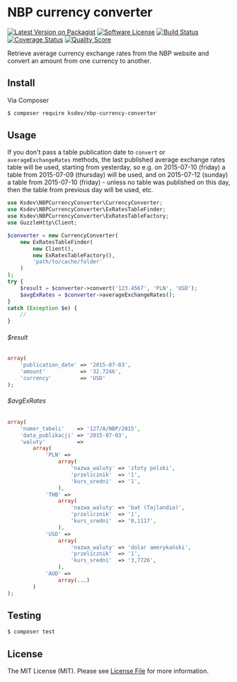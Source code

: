 # NBP currency converter

[![Latest Version on Packagist][ico-version]][link-packagist]
[![Software License][ico-license]](LICENSE.md)
[![Build Status][ico-travis]][link-travis]
[![Coverage Status][ico-scrutinizer]][link-scrutinizer]
[![Quality Score][ico-code-quality]][link-code-quality]

Retrieve average currency exchange rates from the NBP website and convert an amount from one currency to another.

## Install

Via Composer

``` bash
$ composer require ksdev/nbp-currency-converter
```

## Usage

If you don't pass a table publication date to `convert` or `averageExchangeRates` methods, the last published average 
exchange rates table will be used, starting from yesterday, so e.g. on 2015-07-10 (friday) a table from 2015-07-09 
(thursday) will be used, and on 2015-07-12 (sunday) a table from 2015-07-10 (friday) - unless no table was published on 
this day, then the table from previous day will be used, etc.

``` php
use Ksdev\NBPCurrencyConverter\CurrencyConverter;
use Ksdev\NBPCurrencyConverter\ExRatesTableFinder;
use Ksdev\NBPCurrencyConverter\ExRatesTableFactory;
use GuzzleHttp\Client;

$converter = new CurrencyConverter(
    new ExRatesTableFinder(
        new Client(),
        new ExRatesTableFactory(),
        'path/to/cache/folder'
    )
);
try {
    $result = $converter->convert('123.4567', 'PLN', 'USD');
    $avgExRates = $converter->averageExchangeRates();
}
catch (Exception $e) {
    //
}
```

###### $result

``` php
array(
    'publication_date' => '2015-07-03',
    'amount'           => '32.7246',
    'currency'         => 'USD'
);
```

###### $avgExRates

```php
array(
    'numer_tabeli'    => '127/A/NBP/2015',
    'data_publikacji' => '2015-07-03',
    'waluty'          =>
        array(
            'PLN' =>
                array(
                    'nazwa_waluty' => 'złoty polski',
                    'przelicznik'  => '1',
                    'kurs_sredni'  => '1',
                ),
            'THB' =>
                array(
                    'nazwa_waluty' => 'bat (Tajlandia)',
                    'przelicznik'  => '1',
                    'kurs_sredni'  => '0,1117',
                ),
            'USD' =>
                array(
                    'nazwa_waluty' => 'dolar amerykański',
                    'przelicznik'  => '1',
                    'kurs_sredni'  => '3,7726',
                ),
            'AUD' =>
                array(...)
        )
);
```

## Testing

``` bash
$ composer test
```

## License

The MIT License (MIT). Please see [License File](LICENSE.md) for more information.

[ico-version]: https://img.shields.io/packagist/v/ksdev/nbp-currency-converter.svg?style=flat-square
[ico-license]: https://img.shields.io/badge/license-MIT-brightgreen.svg?style=flat-square
[ico-travis]: https://img.shields.io/travis/ksdev-pl/nbp-currency-converter/master.svg?style=flat-square
[ico-scrutinizer]: https://img.shields.io/scrutinizer/coverage/g/ksdev-pl/nbp-currency-converter.svg?style=flat-square
[ico-code-quality]: https://img.shields.io/scrutinizer/g/ksdev-pl/nbp-currency-converter.svg?style=flat-square

[link-packagist]: https://packagist.org/packages/ksdev/nbp-currency-converter
[link-travis]: https://travis-ci.org/ksdev-pl/nbp-currency-converter
[link-scrutinizer]: https://scrutinizer-ci.com/g/ksdev-pl/nbp-currency-converter/code-structure
[link-code-quality]: https://scrutinizer-ci.com/g/ksdev-pl/nbp-currency-converter
